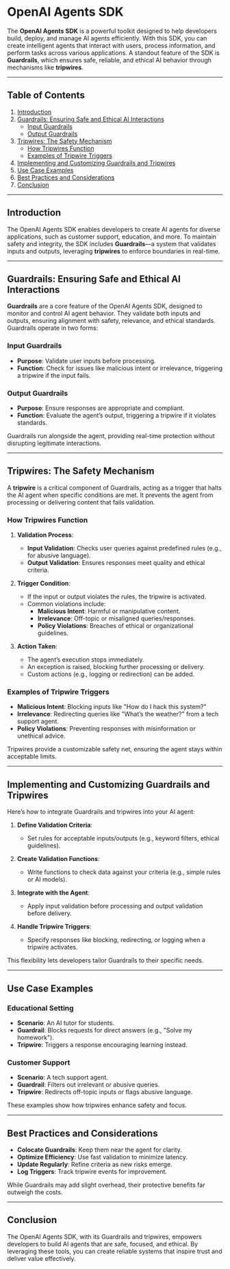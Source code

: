 # OpenAI Agents SDK

The **OpenAI Agents SDK** is a powerful toolkit designed to help developers build, deploy, and manage AI agents efficiently. With this SDK, you can create intelligent agents that interact with users, process information, and perform tasks across various applications. A standout feature of the SDK is **Guardrails**, which ensures safe, reliable, and ethical AI behavior through mechanisms like **tripwires**.

---

## Table of Contents

1. [Introduction](#introduction)
2. [Guardrails: Ensuring Safe and Ethical AI Interactions](#guardrails-ensuring-safe-and-ethical-ai-interactions)
   - [Input Guardrails](#input-guardrails)
   - [Output Guardrails](#output-guardrails)
3. [Tripwires: The Safety Mechanism](#tripwires-the-safety-mechanism)
   - [How Tripwires Function](#how-tripwires-function)
   - [Examples of Tripwire Triggers](#examples-of-tripwire-triggers)
4. [Implementing and Customizing Guardrails and Tripwires](#implementing-and-customizing-guardrails-and-tripwires)
5. [Use Case Examples](#use-case-examples)
6. [Best Practices and Considerations](#best-practices-and-considerations)
7. [Conclusion](#conclusion)

---

## Introduction

The OpenAI Agents SDK enables developers to create AI agents for diverse applications, such as customer support, education, and more. To maintain safety and integrity, the SDK includes **Guardrails**—a system that validates inputs and outputs, leveraging **tripwires** to enforce boundaries in real-time.

---

## Guardrails: Ensuring Safe and Ethical AI Interactions

**Guardrails** are a core feature of the OpenAI Agents SDK, designed to monitor and control AI agent behavior. They validate both inputs and outputs, ensuring alignment with safety, relevance, and ethical standards. Guardrails operate in two forms:

### Input Guardrails

- **Purpose**: Validate user inputs before processing.
- **Function**: Check for issues like malicious intent or irrelevance, triggering a tripwire if the input fails.

### Output Guardrails

- **Purpose**: Ensure responses are appropriate and compliant.
- **Function**: Evaluate the agent’s output, triggering a tripwire if it violates standards.

Guardrails run alongside the agent, providing real-time protection without disrupting legitimate interactions.

---

## Tripwires: The Safety Mechanism

A **tripwire** is a critical component of Guardrails, acting as a trigger that halts the AI agent when specific conditions are met. It prevents the agent from processing or delivering content that fails validation.

### How Tripwires Function

1. **Validation Process**:
   - **Input Validation**: Checks user queries against predefined rules (e.g., for abusive language).
   - **Output Validation**: Ensures responses meet quality and ethical criteria.

2. **Trigger Condition**:
   - If the input or output violates the rules, the tripwire is activated.
   - Common violations include:
     - **Malicious Intent**: Harmful or manipulative content.
     - **Irrelevance**: Off-topic or misaligned queries/responses.
     - **Policy Violations**: Breaches of ethical or organizational guidelines.

3. **Action Taken**:
   - The agent’s execution stops immediately.
   - An exception is raised, blocking further processing or delivery.
   - Custom actions (e.g., logging or redirection) can be added.

### Examples of Tripwire Triggers

- **Malicious Intent**: Blocking inputs like "How do I hack this system?"
- **Irrelevance**: Redirecting queries like "What’s the weather?" from a tech support agent.
- **Policy Violations**: Preventing responses with misinformation or unethical advice.

Tripwires provide a customizable safety net, ensuring the agent stays within acceptable limits.

---

## Implementing and Customizing Guardrails and Tripwires

Here’s how to integrate Guardrails and tripwires into your AI agent:

1. **Define Validation Criteria**:
   - Set rules for acceptable inputs/outputs (e.g., keyword filters, ethical guidelines).

2. **Create Validation Functions**:
   - Write functions to check data against your criteria (e.g., simple rules or AI models).

3. **Integrate with the Agent**:
   - Apply input validation before processing and output validation before delivery.

4. **Handle Tripwire Triggers**:
   - Specify responses like blocking, redirecting, or logging when a tripwire activates.

This flexibility lets developers tailor Guardrails to their specific needs.

---

## Use Case Examples

### Educational Setting

- **Scenario**: An AI tutor for students.
- **Guardrail**: Blocks requests for direct answers (e.g., "Solve my homework").
- **Tripwire**: Triggers a response encouraging learning instead.

### Customer Support

- **Scenario**: A tech support agent.
- **Guardrail**: Filters out irrelevant or abusive queries.
- **Tripwire**: Redirects off-topic inputs or flags abusive language.

These examples show how tripwires enhance safety and focus.

---

## Best Practices and Considerations

- **Colocate Guardrails**: Keep them near the agent for clarity.
- **Optimize Efficiency**: Use fast validation to minimize latency.
- **Update Regularly**: Refine criteria as new risks emerge.
- **Log Triggers**: Track tripwire events for improvement.

While Guardrails may add slight overhead, their protective benefits far outweigh the costs.

---

## Conclusion

The OpenAI Agents SDK, with its Guardrails and tripwires, empowers developers to build AI agents that are safe, focused, and ethical. By leveraging these tools, you can create reliable systems that inspire trust and deliver value effectively.